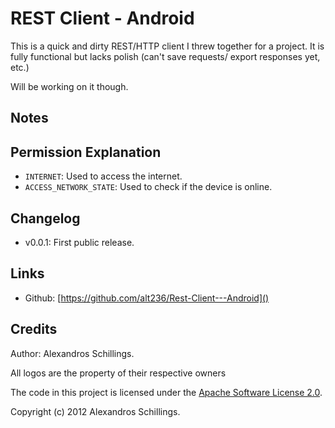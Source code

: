 REST Client - Android========================This is a quick and dirty REST/HTTP client I threw together for a project.It is fully functional but lacks polish (can't save requests/ export responses yet, etc.)Will be working on it though.Notes-----------Permission Explanation--------------* `INTERNET`: Used to access the internet.* `ACCESS_NETWORK_STATE`: Used to check if the device is online.Changelog--------------* v0.0.1: First public release.Links-------* Github: [https://github.com/alt236/Rest-Client---Android]()Credits-------Author: Alexandros Schillings.All logos are the property of their respective ownersThe code in this project is licensed under the [Apache Software License 2.0](http://www.apache.org/licenses/LICENSE-2.0.html).Copyright (c) 2012 Alexandros Schillings.